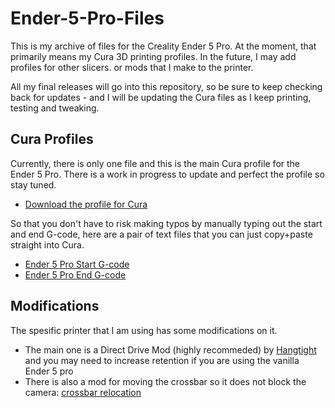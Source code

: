 # Ender-5-Pro-Files

This is my archive of files for the Creality Ender 5 Pro. At the moment, that primarily means my Cura 3D printing profiles. In the future, I may add profiles for other slicers. or mods that I make to the printer.

All my final releases will go into this repository, so be sure to keep checking back for updates - and I will be updating the Cura files as I keep printing, testing and tweaking.

## Cura Profiles

Currently, there is only one file and this is the main Cura profile for the Ender 5 Pro. There is a work in progress to update and perfect the profile so stay tuned. 

- [Download the profile for Cura](https://github.com/iollama/Ender-5-Pro-Files/blob/main/Ender5pro_cura_iollama_DirectDrive_20201228.curaprofile)

So that you don't have to risk making typos by manually typing out the start and end G-code, here are a pair of text files that you can just copy+paste straight into Cura.

- [Ender 5 Pro Start G-code](https://github.com/iollama/Ender-5-Pro-Files/blob/main/ender-5-pro-start-code.txt)
- [Ender 5 Pro End G-code](https://github.com/iollama/Ender-5-Pro-Files/blob/main/ender-5-pro-end-code.txt)

## Modifications
The spesific printer that I am using has some modifications on it. 
- The main one is a Direct Drive Mod (highly recommeded) by [Hangtight](https://bit.ly/35ffR6v) and you may need to increase retention if you are using the vanilla Ender 5 pro
- There is also a mod for moving the crossbar so it does not block the camera: [crossbar relocation](https://www.youtube.com/watch?v=4683lWXrPzY)
